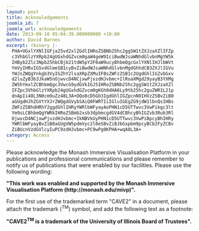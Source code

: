 ```yaml
---
layout: post
title: Acknowledgements
joomla_id: 7
joomla_url: acknowledgements
date: 2013-09-10 05:04:39.000000000 +10:00
author: David Barnes
excerpt: !binary |-
  PHA+UGxlYXNlIGFja25vd2xlZGdlIHRoZSBNb25hc2ggSW1tZXJzaXZlIFZp
  c3VhbGlzYXRpb24gUGxhdGZvcm0gaW4geW91ciBwdWJsaWNhdGlvbnMgYW5k
  IHByb2Zlc3Npb25hbCBjb21tdW5pY2F0aW9ucyBhbmQgcGxlYXNlIHJlbWVt
  YmVyIHRvIG5vdGlmeSB1cyBvZiBwdWJsaWNhdGlvbnMgdGhhdCB3ZXJlIGVu
  YWJsZWQgYnkgb3VyIGZhY2lsaXRpZXMuIFBsZWFzZSB1c2UgdGhlIGZvbGxv
  d2luZyB3b3JkaW5nOjwvcD4NCjxwPjxzdHJvbmc+IlRoaXMgd29yayB3YXMg
  ZW5hYmxlZCBhbmQgc3VwcG9ydGVkIGJ5IHRoZSBNb25hc2ggSW1tZXJzaXZl
  IFZpc3VhbGlzYXRpb24gUGxhdGZvcm0gKGh0dHA6Ly9tb25hc2guZWR1L21p
  dnApIi48L3N0cm9uZz48L3A+DQo8cD5Gb3IgdGhlIGZpcnN0IHVzZSBvZiB0
  aGUgdHJhZGVtYXJrZWQgdGVybSAiQ0FWRTIiIGluIGEgZG9jdW1lbnQsIHBs
  ZWFzZSBhdHRhY2ggdGhlIHRyYWRlbWFyayAoPHN1cD5UTTwvc3VwPikgc3lt
  Ym9sLCBhbmQgYWRkIHRoZSBmb2xsb3dpbmcgdGV4dCBhcyBhIGZvb3Rub3Rl
  OjwvcD4NCjxwPjxzdHJvbmc+IkNBVkUyPHN1cD5UTTwvc3VwPiBpcyBhIHRy
  YWRlbWFyayBvZiB0aGUgVW5pdmVyc2l0eSBvZiBJbGxpbm9pcyBCb2FyZCBv
  ZiBUcnVzdGVlcyIuPC9zdHJvbmc+PC9wPg0KPHA+wqA8L3A+
category: Access
---
```

<p>Please acknowledge the Monash Immersive Visualisation Platform in your publications and professional communications and please remember to notify us of publications that were enabled by our facilities. Please use the following wording:</p>
<p><strong>"This work was enabled and supported by the Monash Immersive Visualisation Platform (http://monash.edu/mivp)".</strong></p>
<p>For the first use of the trademarked term "CAVE2" in a document, please attach the trademark (<sup>TM</sup>) symbol, and add the following text as a footnote:</p>
<p><strong>"CAVE2<sup>TM</sup> is a trademark of the University of Illinois Board of Trustees".</strong></p>
<p> </p>
